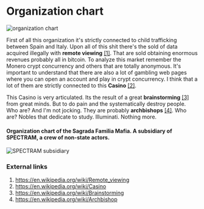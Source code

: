 # Organization chart

![organization chart](http://telecomlobby.com/Images/orgchart.png)

First of all this organization it's strictly connected to child trafficking between Spain and Italy. Upon all of this shit there's the sold of data acquired illegally with **remote viewing** [[1]](https://en.wikipedia.org/wiki/Remote_viewing). That are sold obtaining enormous revenues probably all in bitcoin. To analyze this market remember the Monero crypt concurrency and others that are totally anonymous. It's important to understand that there are also a lot of gambling web pages where you can open an account and play in crypt concurrency. I think that a lot of them are strictly connected to this **Casino** [[2]](https://en.wikipedia.org/wiki/Casino). 

This Casino is very articulated. Its the result of a great **brainstorming** [[3]](https://en.wikipedia.org/wiki/Brainstorming) from great minds. But to do pain and the systematically destroy people. Who are? And I'm not jocking. They are probably **archbishops** [[4]](https://en.wikipedia.org/wiki/Archbishop). Who are? Nobles that dedicate to study. Illuminati. Nothing more.

#### Organization chart of the Sagrada Familia Mafia. A subsidiary of SPECTRAM, a crew of non-state actors.

![SPECTRAM subsidiary](http://telecomlobby.com/Images/sagrada_familia_mafia_nonstate_actors_spectram.webp)

### External links

1. https://en.wikipedia.org/wiki/Remote_viewing
2. https://en.wikipedia.org/wiki/Casino
3. https://en.wikipedia.org/wiki/Brainstorming
4. https://en.wikipedia.org/wiki/Archbishop

